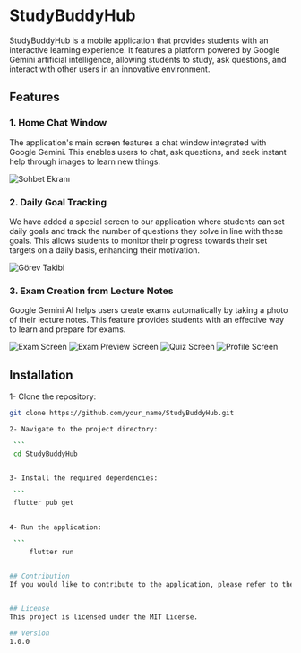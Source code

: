 
# StudyBuddyHub

StudyBuddyHub is a mobile application that provides students with an interactive learning experience. It features a platform powered by Google Gemini artificial intelligence, allowing students to study, ask questions, and interact with other users in an innovative environment.

## Features

### 1. Home Chat Window
The application's main screen features a chat window integrated with Google Gemini. This enables users to chat, ask questions, and seek instant help through images to learn new things.

![Sohbet Ekranı]('./chat_screen.png')


### 2. Daily Goal Tracking
We have added a special screen to our application where students can set daily goals and track the number of questions they solve in line with these goals. This allows students to monitor their progress towards their set targets on a daily basis, enhancing their motivation.

![Görev Takibi]('./task_daily.png')


### 3. Exam Creation from Lecture Notes
Google Gemini AI helps users create exams automatically by taking a photo of their lecture notes. This feature provides students with an effective way to learn and prepare for exams.

![Exam  Screen]('./exam_screen.png')
![Exam Preview Screen]('./exam_preview_screen.png')
![Quiz Screen]('./exam.png')
![Profile Screen]('./profile_screen.png)

## Installation


1- Clone the repository:
 
   ```bash
   git clone https://github.com/your_name/StudyBuddyHub.git
 
2- Navigate to the project directory:

    ```
    cd StudyBuddyHub
    
 
3- Install the required dependencies:

    ```
    flutter pub get
    

4- Run the application:

    ```
        flutter run 
    

## Contribution
If you would like to contribute to the application, please refer to the [CONTRIBUTING.md](https://chat.openai.com/c/CONTRIBUTING.md) file. Your contributions are welcome!


## License
This project is licensed under the MIT License.

## Version
1.0.0
